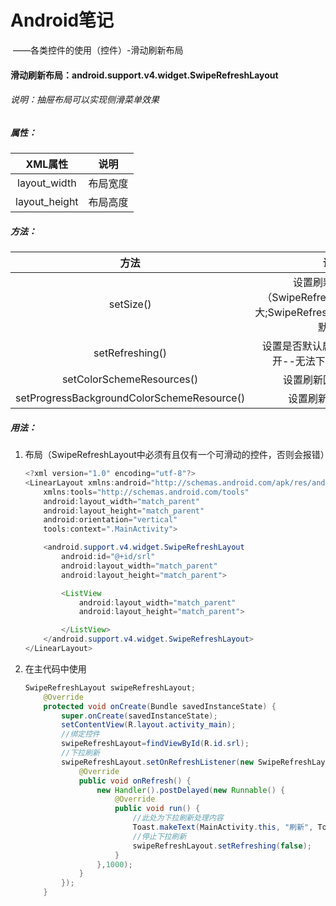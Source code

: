 # Android笔记

​				——各类控件的使用（控件）-滑动刷新布局

#### 滑动刷新布局：android.support.v4.widget.SwipeRefreshLayout

###### 说明：抽屉布局可以实现侧滑菜单效果

##### 属性：

|    XML属性    |   说明   |
| :-----------: | :------: |
| layout_width  | 布局宽度 |
| layout_height | 布局高度 |

##### 方法：

|                    方法                    |                             说明                             |
| :----------------------------------------: | :----------------------------------------------------------: |
|                 setSize()                  | 设置刷新圆圈大小（SwipeRefreshLayout.LARGE大;SwipeRefreshLayout.DEFAULT默认） |
|              setRefreshing()               |    设置是否默认启动刷新（true 打开--无法下拉,flase 关闭）    |
|         setColorSchemeResources()          |                     设置刷新圆圈颜色切换                     |
| setProgressBackgroundColorSchemeResource() |                      设置刷新圆圈背景色                      |



##### 用法：

1. 布局（SwipeRefreshLayout中必须有且仅有一个可滑动的控件，否则会报错）

   ```java
   <?xml version="1.0" encoding="utf-8"?>
   <LinearLayout xmlns:android="http://schemas.android.com/apk/res/android"
       xmlns:tools="http://schemas.android.com/tools"
       android:layout_width="match_parent"
       android:layout_height="match_parent"
       android:orientation="vertical"
       tools:context=".MainActivity">
   
       <android.support.v4.widget.SwipeRefreshLayout
           android:id="@+id/srl"
           android:layout_width="match_parent"
           android:layout_height="match_parent">
   
           <ListView
               android:layout_width="match_parent"
               android:layout_height="match_parent">
   
           </ListView>
       </android.support.v4.widget.SwipeRefreshLayout>
   </LinearLayout>
   ```

2. 在主代码中使用

   ```java
   SwipeRefreshLayout swipeRefreshLayout;
       @Override
       protected void onCreate(Bundle savedInstanceState) {
           super.onCreate(savedInstanceState);
           setContentView(R.layout.activity_main);
           //绑定控件
           swipeRefreshLayout=findViewById(R.id.srl);
           //下拉刷新
           swipeRefreshLayout.setOnRefreshListener(new SwipeRefreshLayout.OnRefreshListener() {
               @Override
               public void onRefresh() {
                   new Handler().postDelayed(new Runnable() {
                       @Override
                       public void run() {
                           //此处为下拉刷新处理内容
                           Toast.makeText(MainActivity.this, "刷新", Toast.LENGTH_SHORT).show();
                           //停止下拉刷新
                           swipeRefreshLayout.setRefreshing(false);
                       }
                   },1000);
               }
           });
       }
   ```

   